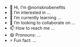 - 👋 Hi, I’m @norisknobenefits
- 👀 I’m interested in ...
- 🌱 I’m currently learning ...
- 💞️ I’m looking to collaborate on ...
- 📫 How to reach me ...
- 😄 Pronouns: ...
- ⚡ Fun fact: ...

<!---
norisknobenefits/norisknobenefits is a ✨ special ✨ repository because its `README.md` (this file) appears on your GitHub profile.
You can click the Preview link to take a look at your changes.
--->
